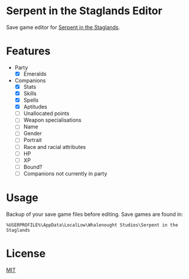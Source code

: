 # Serpent in the Staglands Editor

Save game editor for [Serpent in the Staglands](http://serpentinthestaglands.com/).

# Features

- Party
  - [x] Emeralds
- Companions
  - [x] Stats
  - [x] Skills
  - [x] Spells
  - [x] Aptitudes
  - [ ] Unallocated points
  - [ ] Weapon specialisations
  - [ ] Name
  - [ ] Gender
  - [ ] Portrait
  - [ ] Race and racial attributes
  - [ ] HP
  - [ ] XP
  - [ ] Bound?
  - [ ] Companions not currently in party

# Usage

Backup of your save game files before editing. Save games are found in:
```
%USERPROFILE%\AppData\LocalLow\Whalenought Studios\Serpent in the Staglands
```

# License

[MIT](LICENSE)
